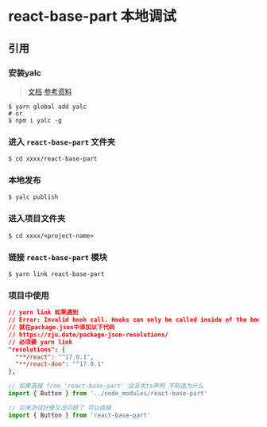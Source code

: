 # react-base-part 本地调试

## 引用

### 安装yalc

> [文档](https://github.com/wclr/yalc) [参考资料](https://www.jianshu.com/p/a9175c773208)

```shell
$ yarn global add yalc
# or
$ npm i yalc -g
```

### 进入 `react-base-part` 文件夹

```shell
$ cd xxxx/react-base-part
```

### 本地发布

```shell
$ yalc publish
```

### 进入项目文件夹

```shell
$ cd xxxx/<project-name>
```

### 链接 `react-base-part` 模块

```shell
$ yarn link react-base-part
```

### 项目中使用

```json
// yarn link 如果遇到
// Error: Invalid hook call. Hooks can only be called inside of the body of a function component
// 就在package.json中添加以下代码
// https://zju.date/package-json-resolutions/
// 必须要 yarn link
"resolutions": {
  "**/react": "^17.0.1",
  "**/react-dom": "^17.0.1"
},
```

```js
// 如果直接 from 'react-base-part' 会丢失ts声明 不知道为什么
import { Button } from '../node_modules/react-base-part'

// 后来测试好像又没问题了 可以直接
import { Button } from 'react-base-part'
```